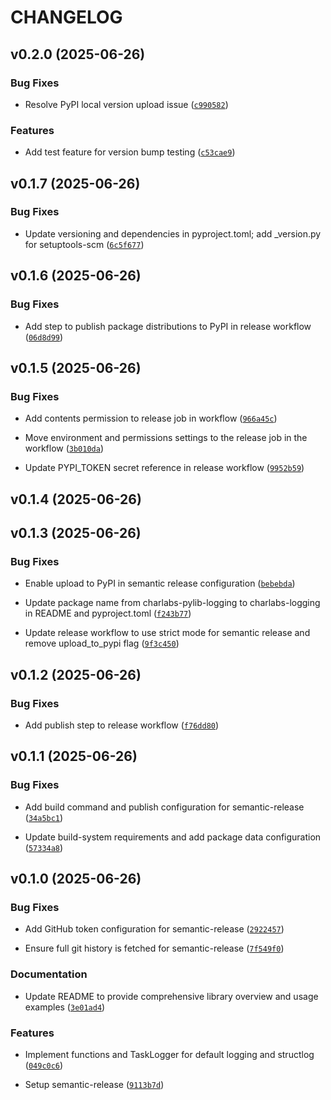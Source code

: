 # CHANGELOG


## v0.2.0 (2025-06-26)

### Bug Fixes

- Resolve PyPI local version upload issue
  ([`c990582`](https://github.com/charlabsdev/pylib_logging/commit/c9905824e4753eb18ea8dbbc06bd4efb56f2585e))

### Features

- Add test feature for version bump testing
  ([`c53cae9`](https://github.com/charlabsdev/pylib_logging/commit/c53cae9da3b413f335d6495e039055155f6c70cd))


## v0.1.7 (2025-06-26)

### Bug Fixes

- Update versioning and dependencies in pyproject.toml; add _version.py for setuptools-scm
  ([`6c5f677`](https://github.com/charlabsdev/pylib_logging/commit/6c5f677963292dfea6ac3ff23b40c86e865e181c))


## v0.1.6 (2025-06-26)

### Bug Fixes

- Add step to publish package distributions to PyPI in release workflow
  ([`06d8d99`](https://github.com/charlabsdev/pylib_logging/commit/06d8d9980d70a9ef4bfd6ac7149c2730156922ac))


## v0.1.5 (2025-06-26)

### Bug Fixes

- Add contents permission to release job in workflow
  ([`966a45c`](https://github.com/charlabsdev/pylib_logging/commit/966a45c996688253a68fb323853a6587b9a35aad))

- Move environment and permissions settings to the release job in the workflow
  ([`3b010da`](https://github.com/charlabsdev/pylib_logging/commit/3b010da40ca13eef35617cf5c8c87b00dafda082))

- Update PYPI_TOKEN secret reference in release workflow
  ([`9952b59`](https://github.com/charlabsdev/pylib_logging/commit/9952b595f8c1c3ebdd259f96c34ca9f3f2123d5f))


## v0.1.4 (2025-06-26)


## v0.1.3 (2025-06-26)

### Bug Fixes

- Enable upload to PyPI in semantic release configuration
  ([`bebebda`](https://github.com/charlabsdev/pylib_logging/commit/bebebda48e73333bee22a9e797483acd1acc3a69))

- Update package name from charlabs-pylib-logging to charlabs-logging in README and pyproject.toml
  ([`f243b77`](https://github.com/charlabsdev/pylib_logging/commit/f243b77e0404e7e552c79b473dc048ff252898a5))

- Update release workflow to use strict mode for semantic release and remove upload_to_pypi flag
  ([`9f3c450`](https://github.com/charlabsdev/pylib_logging/commit/9f3c4504a299b29df7a1d3904baf4962bfdaf29a))


## v0.1.2 (2025-06-26)

### Bug Fixes

- Add publish step to release workflow
  ([`f76dd80`](https://github.com/charlabsdev/pylib_logging/commit/f76dd80eb0aea4a005d2ef893433aaf1dae16acd))


## v0.1.1 (2025-06-26)

### Bug Fixes

- Add build command and publish configuration for semantic-release
  ([`34a5bc1`](https://github.com/charlabsdev/pylib_logging/commit/34a5bc1b3bf2bc2dccd15d30b66151c5cd95cb63))

- Update build-system requirements and add package data configuration
  ([`57334a8`](https://github.com/charlabsdev/pylib_logging/commit/57334a8f41f051ec2e604ae5e80179d6f19ffea6))


## v0.1.0 (2025-06-26)

### Bug Fixes

- Add GitHub token configuration for semantic-release
  ([`2922457`](https://github.com/charlabsdev/pylib_logging/commit/292245788caa3e646a68f5ebdaf2ca1765a49a99))

- Ensure full git history is fetched for semantic-release
  ([`7f549f0`](https://github.com/charlabsdev/pylib_logging/commit/7f549f001cecf36c5ddfc8ca44a91df8e1df6752))

### Documentation

- Update README to provide comprehensive library overview and usage examples
  ([`3e01ad4`](https://github.com/charlabsdev/pylib_logging/commit/3e01ad4663da5c89910dba95f67c6846dcbd272f))

### Features

- Implement functions and TaskLogger for default logging and structlog
  ([`049c0c6`](https://github.com/charlabsdev/pylib_logging/commit/049c0c63130bfc64535ef2f26d2193c2df2621d3))

- Setup semantic-release
  ([`9113b7d`](https://github.com/charlabsdev/pylib_logging/commit/9113b7d89a915678c5e403b768ba936e41fe62b2))
